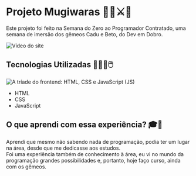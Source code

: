 # Projeto Mugiwaras 🏴‍☠️⚔️🚢

Este projeto foi feito na Semana do Zero ao Programador Contratado, uma semana de imersão dos gêmeos Cadu e Beto, do Dev em Dobro.

<img src="./src/videos/One Piece.gif" alt="Vídeo do site">

## Tecnologias Utilizadas 👨🏻‍💻🖱️

<img src="./src/imagens/Tríade Frontend.jpg" alt="A tríade do frontend: HTML, CSS e JavaScript (JS)">

- HTML
- CSS
- JavaScript

## O que aprendi com essa experiência? 🎓🏫

Aprendi que mesmo não sabendo nada de programação, podia ter um lugar na área, desde que me dedicasse aos estudos. <br>Foi uma experiência também de conhecimento à área, eu vi no mundo da programação grandes possibilidades e, portanto, hoje faço curso, ainda com os gêmeos.
